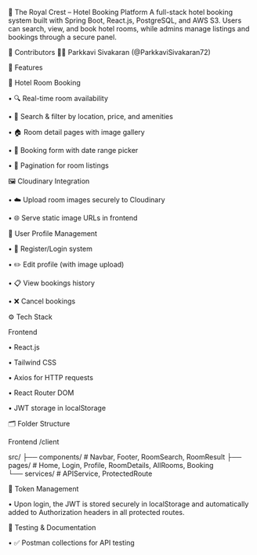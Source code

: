 🏨 The Royal Crest – Hotel Booking Platform
A full-stack hotel booking system built with Spring Boot, React.js, PostgreSQL, and AWS S3. Users can search, view, and book hotel rooms, while admins manage listings and bookings through a secure panel.

🤝 Contributors
👨‍💻 Parkkavi Sivakaran (@ParkkaviSivakaran72)


🚀 Features

🏨 Hotel Room Booking

•	🔍 Real-time room availability

•	🎯 Search & filter by location, price, and amenities

•	🏠 Room detail pages with image gallery

•	📝 Booking form with date range picker

•	📄 Pagination for room listings



🖼️ Cloudinary Integration

•	☁️ Upload room images securely to Cloudinary

•	🌐 Serve static image URLs in frontend


👤 User Profile Management

•	🔐 Register/Login system

•	✏️ Edit profile (with image upload)

•	📋 View bookings history

•	❌ Cancel bookings

⚙️ Tech Stack

Frontend

•	React.js

•	Tailwind CSS

•	Axios for HTTP requests

•	React Router DOM

•	JWT storage in localStorage

🗂️ Folder Structure

Frontend /client

src/
├── components/     # Navbar, Footer, RoomSearch, RoomResult
├── pages/         # Home, Login, Profile, RoomDetails, AllRooms, Booking  
└── services/      # APIService, ProtectedRoute

🔐 Token Management

•	Upon login, the JWT is stored securely in localStorage and automatically added to Authorization headers in all protected routes.

🧪 Testing & Documentation

•	✅ Postman collections for API testing
